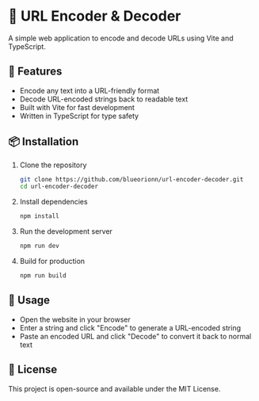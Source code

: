 # 🔗 URL Encoder & Decoder

A simple web application to encode and decode URLs using Vite and TypeScript.

## 🚀 Features

- Encode any text into a URL-friendly format
- Decode URL-encoded strings back to readable text
- Built with Vite for fast development
- Written in TypeScript for type safety

## 📦 Installation

1. Clone the repository

   ```bash
   git clone https://github.com/blueorionn/url-encoder-decoder.git
   cd url-encoder-decoder
   ```

2. Install dependencies

   ```bash
   npm install
   ```

3. Run the development server

   ```bash
   npm run dev
   ```

4. Build for production

   ```bash
   npm run build
   ```

## 🔧 Usage

- Open the website in your browser
- Enter a string and click "Encode" to generate a URL-encoded string
- Paste an encoded URL and click "Decode" to convert it back to normal text

## 📜 License

This project is open-source and available under the MIT License.
